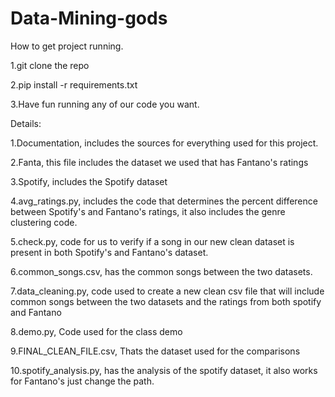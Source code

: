 # Data-Mining-gods
How to get project running.

1.git clone the repo 

2.pip install -r requirements.txt

3.Have fun running any of our code you want.

Details:

1.Documentation, includes the sources for everything used for this project.

2.Fanta, this file includes the dataset we used that has Fantano's ratings

3.Spotify, includes the Spotify dataset

4.avg_ratings.py, includes the code that determines the percent difference between Spotify's and Fantano's ratings, it also includes the genre clustering code.

5.check.py, code for us to verify if a song in our new clean dataset is present in both Spotify's and Fantano's dataset.

6.common_songs.csv, has the common songs between the two datasets.

7.data_cleaning.py, code used to create a new clean csv file that will include common songs between the two datasets and the ratings from both spotify and Fantano

8.demo.py, Code used for the class demo

9.FINAL_CLEAN_FILE.csv, Thats the dataset used for the comparisons

10.spotify_analysis.py, has the analysis of the spotify dataset, it also works for Fantano's just change the path.


